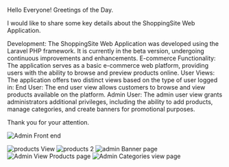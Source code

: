 
Hello Everyone! Greetings of the Day.

I would like to share some key details about the ShoppingSite Web Application.

Development: The ShoppingSite Web Application was developed using the Laravel PHP framework. It is currently in the beta version, undergoing continuous improvements and enhancements.
E-commerce Functionality: The application serves as a basic e-commerce web platform, providing users with the ability to browse and preview products online.
User Views: The application offers two distinct views based on the type of user logged in:
  End User: The end user view allows customers to browse and view products available on the platform.
  Admin User: The admin user view grants administrators additional privileges, including the ability to add products, manage categories, and create banners for promotional purposes.

Thank you for your attention.

![Admin Front end](https://github.com/SubbuDommeti/ShoppingSite/assets/89302010/95096cbc-ccd1-451a-b17e-9645ce23dc9c)

![products View](https://github.com/SubbuDommeti/ShoppingSite/assets/89302010/fc7cb847-b4a7-4f25-b0d8-d085e3e0a5d9)
![products 2](https://github.com/SubbuDommeti/ShoppingSite/assets/89302010/6a6efb0c-8326-4ffc-874c-2bd5ade25f43)
![admin Banner page](https://github.com/SubbuDommeti/ShoppingSite/assets/89302010/f4ec2984-487f-4bae-99ea-02973d50fbd7)
![Admin View Products page](https://github.com/SubbuDommeti/ShoppingSite/assets/89302010/3a8fa57f-6db6-41fb-8d9b-871d09860bf0)
![Admin Categories view page](https://github.com/SubbuDommeti/ShoppingSite/assets/89302010/ebc06899-0822-484e-bd51-da29544568ef)







    
